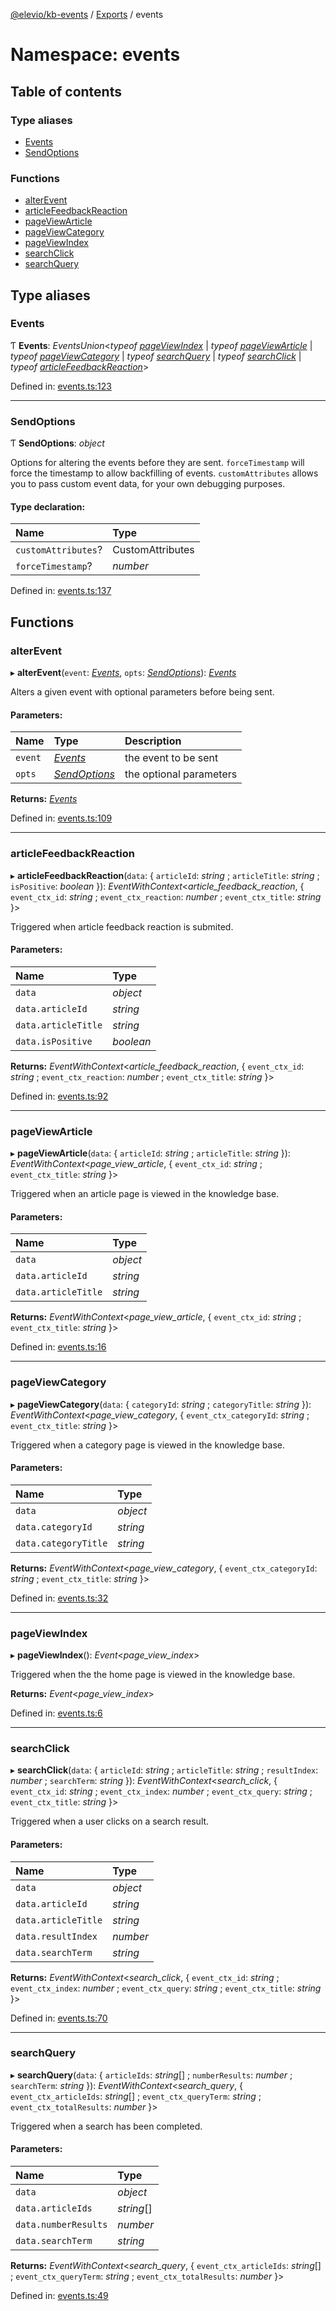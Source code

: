 [@elevio/kb-events](../README.md) / [Exports](../modules.md) / events

# Namespace: events

## Table of contents

### Type aliases

- [Events](events.md#events)
- [SendOptions](events.md#sendoptions)

### Functions

- [alterEvent](events.md#alterevent)
- [articleFeedbackReaction](events.md#articlefeedbackreaction)
- [pageViewArticle](events.md#pageviewarticle)
- [pageViewCategory](events.md#pageviewcategory)
- [pageViewIndex](events.md#pageviewindex)
- [searchClick](events.md#searchclick)
- [searchQuery](events.md#searchquery)

## Type aliases

### Events

Ƭ **Events**: *EventsUnion*<*typeof* [*pageViewIndex*](events.md#pageviewindex) \| *typeof* [*pageViewArticle*](events.md#pageviewarticle) \| *typeof* [*pageViewCategory*](events.md#pageviewcategory) \| *typeof* [*searchQuery*](events.md#searchquery) \| *typeof* [*searchClick*](events.md#searchclick) \| *typeof* [*articleFeedbackReaction*](events.md#articlefeedbackreaction)\>

Defined in: [events.ts:123](https://github.com/elevio/kb-events/blob/3bb655a/src/events.ts#L123)

___

### SendOptions

Ƭ **SendOptions**: *object*

Options for altering the events before they are sent.
`forceTimestamp` will force the timestamp to allow backfilling of events.
`customAttributes` allows you to pass custom event data, for your own debugging purposes.

#### Type declaration:

Name | Type |
:------ | :------ |
`customAttributes`? | CustomAttributes |
`forceTimestamp`? | *number* |

Defined in: [events.ts:137](https://github.com/elevio/kb-events/blob/3bb655a/src/events.ts#L137)

## Functions

### alterEvent

▸ **alterEvent**(`event`: [*Events*](events.md#events), `opts`: [*SendOptions*](events.md#sendoptions)): [*Events*](events.md#events)

Alters a given event with optional parameters before being sent.

#### Parameters:

Name | Type | Description |
:------ | :------ | :------ |
`event` | [*Events*](events.md#events) | the event to be sent   |
`opts` | [*SendOptions*](events.md#sendoptions) | the optional parameters    |

**Returns:** [*Events*](events.md#events)

Defined in: [events.ts:109](https://github.com/elevio/kb-events/blob/3bb655a/src/events.ts#L109)

___

### articleFeedbackReaction

▸ **articleFeedbackReaction**(`data`: { `articleId`: *string* ; `articleTitle`: *string* ; `isPositive`: *boolean*  }): *EventWithContext*<*article_feedback_reaction*, { `event_ctx_id`: *string* ; `event_ctx_reaction`: *number* ; `event_ctx_title`: *string*  }\>

Triggered when article feedback reaction is submited.

#### Parameters:

Name | Type |
:------ | :------ |
`data` | *object* |
`data.articleId` | *string* |
`data.articleTitle` | *string* |
`data.isPositive` | *boolean* |

**Returns:** *EventWithContext*<*article_feedback_reaction*, { `event_ctx_id`: *string* ; `event_ctx_reaction`: *number* ; `event_ctx_title`: *string*  }\>

Defined in: [events.ts:92](https://github.com/elevio/kb-events/blob/3bb655a/src/events.ts#L92)

___

### pageViewArticle

▸ **pageViewArticle**(`data`: { `articleId`: *string* ; `articleTitle`: *string*  }): *EventWithContext*<*page_view_article*, { `event_ctx_id`: *string* ; `event_ctx_title`: *string*  }\>

Triggered when an article page is viewed in the knowledge base.

#### Parameters:

Name | Type |
:------ | :------ |
`data` | *object* |
`data.articleId` | *string* |
`data.articleTitle` | *string* |

**Returns:** *EventWithContext*<*page_view_article*, { `event_ctx_id`: *string* ; `event_ctx_title`: *string*  }\>

Defined in: [events.ts:16](https://github.com/elevio/kb-events/blob/3bb655a/src/events.ts#L16)

___

### pageViewCategory

▸ **pageViewCategory**(`data`: { `categoryId`: *string* ; `categoryTitle`: *string*  }): *EventWithContext*<*page_view_category*, { `event_ctx_categoryId`: *string* ; `event_ctx_title`: *string*  }\>

Triggered when a category page is viewed in the knowledge base.

#### Parameters:

Name | Type |
:------ | :------ |
`data` | *object* |
`data.categoryId` | *string* |
`data.categoryTitle` | *string* |

**Returns:** *EventWithContext*<*page_view_category*, { `event_ctx_categoryId`: *string* ; `event_ctx_title`: *string*  }\>

Defined in: [events.ts:32](https://github.com/elevio/kb-events/blob/3bb655a/src/events.ts#L32)

___

### pageViewIndex

▸ **pageViewIndex**(): *Event*<*page_view_index*\>

Triggered when the the home page is viewed in the knowledge base.

**Returns:** *Event*<*page_view_index*\>

Defined in: [events.ts:6](https://github.com/elevio/kb-events/blob/3bb655a/src/events.ts#L6)

___

### searchClick

▸ **searchClick**(`data`: { `articleId`: *string* ; `articleTitle`: *string* ; `resultIndex`: *number* ; `searchTerm`: *string*  }): *EventWithContext*<*search_click*, { `event_ctx_id`: *string* ; `event_ctx_index`: *number* ; `event_ctx_query`: *string* ; `event_ctx_title`: *string*  }\>

Triggered when a user clicks on a search result.

#### Parameters:

Name | Type |
:------ | :------ |
`data` | *object* |
`data.articleId` | *string* |
`data.articleTitle` | *string* |
`data.resultIndex` | *number* |
`data.searchTerm` | *string* |

**Returns:** *EventWithContext*<*search_click*, { `event_ctx_id`: *string* ; `event_ctx_index`: *number* ; `event_ctx_query`: *string* ; `event_ctx_title`: *string*  }\>

Defined in: [events.ts:70](https://github.com/elevio/kb-events/blob/3bb655a/src/events.ts#L70)

___

### searchQuery

▸ **searchQuery**(`data`: { `articleIds`: *string*[] ; `numberResults`: *number* ; `searchTerm`: *string*  }): *EventWithContext*<*search_query*, { `event_ctx_articleIds`: *string*[] ; `event_ctx_queryTerm`: *string* ; `event_ctx_totalResults`: *number*  }\>

Triggered when a search has been completed.

#### Parameters:

Name | Type |
:------ | :------ |
`data` | *object* |
`data.articleIds` | *string*[] |
`data.numberResults` | *number* |
`data.searchTerm` | *string* |

**Returns:** *EventWithContext*<*search_query*, { `event_ctx_articleIds`: *string*[] ; `event_ctx_queryTerm`: *string* ; `event_ctx_totalResults`: *number*  }\>

Defined in: [events.ts:49](https://github.com/elevio/kb-events/blob/3bb655a/src/events.ts#L49)
